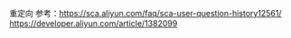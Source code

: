 重定向
参考：https://sca.aliyun.com/faq/sca-user-question-history12561/
https://developer.aliyun.com/article/1382099
